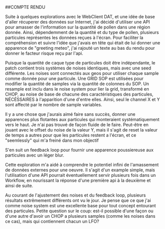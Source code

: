 ##COMPTE RENDU

Suite à quelques explorations avec le WebClient DAT, et une idée de base d'aller récuperer des données sur Internet, j'ai décidé d'utiliser une API pour amasser de l'information sur la
quantité de pollen dans une région donnée. Ainsi, dépendemment de la quantité et du type de pollen, plusieurs particules représentes les données reçues à l'écran. 
Pour faciliter la compréhension et suivre l'idée que j'avais en tête qui était de lui donner une apparence de "greeting meteo", j'ai rajouté un texte au bas du rendu pour donner le facteur
risque reçu par l'api.

Puisque la quantité de caque type de particules doit être indépendante, le patch contient trois systèmes de noises identiques, mais avec une seed différente. Les noises sont connectés aux
geos pour utiliser chaque sample comme donnée pour une particule. Une GRID SOP est utilisées pour modifier la quantité de samples via la quantité de colonnes du SOP. Un resample est inclu
dans le noise system pour lier la grid, transformé en CHOP, au noise de base de chacune des caractéristiques des particules, NÉCÉSSAIRES à l'apparition d'une d'entre elles. Ainsi, seul le
channel X et Y sont affecté par le nombre de sample variables.  

Il y a une chose que j'aurais aimé faire sans succès, donner une apparences plus flotantes aux particules qui monteraient systématiquement vers le haut. Je n'ai pas trouvé de façon fluide
de le faire. Peut-être en jouant avec le offset du noise de la valeur Y, mais il s'agit de reset la valeur de temps a autres pour que les particules restent a l'écran, et ce "seemlessly" qui
m'a freiné dans mon objectif

S'en suit un feedback loop pour fournir une apparence poussiereuse aux particules avec un léger blur.

Cette exploration m'a aidé à comprendre le potentiel infini de l'amassement de données externes pour une oeuvre. Il s'agit d'un example simple, mais l'utilisation d'une API pourrait
éventuellement servir plusieurs fois dans un Workflow, en nourissant la réponse d'une première api à la deuxième et ainsi de suite.

Au courant de l'ajustement des noises et du feedback loop, plusieurs résultats extrêmement différents ont vu le jour. Je pense que ce que j'ai comme noise system est une excellente base pour
tout concept entourant des particules. Petite question sur le coup: est-il possible d'une façon ou d'une autre d'avoir un CHOP a plusieurs samples (comme les noises dans ce cas), mais qui 
contiennent chacun un LFO?
